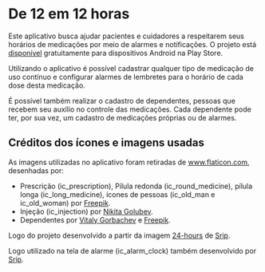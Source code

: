 # De 12 em 12 horas

Este aplicativo busca ajudar pacientes e cuidadores a respeitarem seus horários de medicações por meio de alarmes e notificações.
O projeto está [disponível](https://play.google.com/store/apps/details?id=com.gafeol.dozeemdoze) gratuitamente para dispositivos Android na Play Store.

Utilizando o aplicativo é possível cadastrar qualquer tipo de medicação de uso contínuo e configurar alarmes de lembretes para o horário de cada dose desta medicação. 

É possível também realizar o cadastro de dependentes, pessoas que recebem seu auxílio no controle das medicações. Cada dependente pode ter, por sua vez, um cadastro de medicações próprias ou de alarmes.

## Créditos dos ícones e imagens usadas

As imagens utilizadas no aplicativo foram retiradas de www.flaticon.com, desenhadas por:

- Prescrição (ic_prescription), Pílula redonda (ic_round_medicine), pílula longa (ic_long_medicine), ícones de pessoas (ic_old_man e ic_old_woman) por [Freepik](http://www.freepik.com/).
- Injeção (ic_injection) por [Nikita Golubev](https://www.flaticon.com/authors/nikita-golubev).
- Dependentes por [Vitaly Gorbachev](https://www.flaticon.com/authors/vitaly-gorbachev) e [Freepik](http://www.freepik.com/).

Logo do projeto desenvolvido a partir da imagem [24-hours](https://www.flaticon.com/free-icon/24-hours_899061?term=hours&page=1&position=1&page=1&position=1&related_id=899061&origin=search) de [Srip](https://www.flaticon.com/authors/srip).

Logo utilizado na tela de alarme (ic_alarm_clock) também desenvolvido por [Srip](https://www.flaticon.com/authors/srip).
